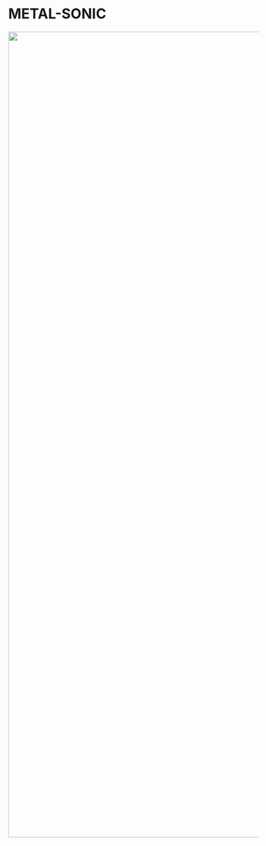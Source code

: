 # METAL-SONIC
<p align=center>
 <img scr=https://github.com/real-sonic/METAL-SONIC/blob/main/Untitled_Artwork.png?raw=true<img width="2160" height="1620" alt="image" src="https://github.com/user-attachments/assets/db2bcc94-0acd-4afe-ac12-76a0da26a671" /p>

